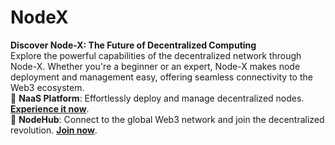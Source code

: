 # NodeX

**Discover Node-X: The Future of Decentralized Computing**\
Explore the powerful capabilities of the decentralized network through Node-X. Whether you're a beginner or an expert, Node-X makes node deployment and management easy, offering seamless connectivity to the Web3 ecosystem.\
🔹 **NaaS Platform**: Effortlessly deploy and manage decentralized nodes. [**Experience it now**](https://app.node-x.xyz).\
🔹 **NodeHub**: Connect to the global Web3 network and join the decentralized revolution. [**Join now**](https://hub.node-x.xyz).
